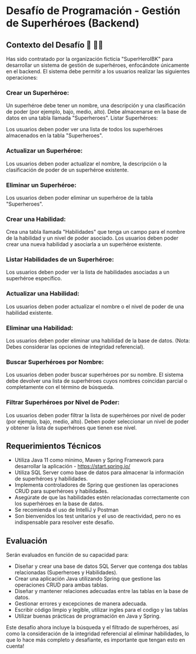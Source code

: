 # Desafío de Programación - Gestión de Superhéroes (Backend)
## Contexto del Desafío :superhero: :superhero_woman:
Has sido contratado por la organización ficticia "SuperHeroIBK" para desarrollar un sistema de gestión de superhéroes, enfocándote únicamente en el backend. El sistema debe permitir a los usuarios realizar las siguientes operaciones:

### Crear un Superhéroe:

Un superhéroe debe tener un nombre, una descripción y una clasificación de poder (por ejemplo, bajo, medio, alto).
Debe almacenarse en la base de datos en una tabla llamada "Superheroes".
Listar Superhéroes:

Los usuarios deben poder ver una lista de todos los superhéroes almacenados en la tabla "Superheroes".

### Actualizar un Superhéroe:

Los usuarios deben poder actualizar el nombre, la descripción o la clasificación de poder de un superhéroe existente.

### Eliminar un Superhéroe:

Los usuarios deben poder eliminar un superhéroe de la tabla "Superheroes".

### Crear una Habilidad:

Crea una tabla llamada "Habilidades" que tenga un campo para el nombre de la habilidad y un nivel de poder asociado.
Los usuarios deben poder crear una nueva habilidad y asociarla a un superhéroe existente.

### Listar Habilidades de un Superhéroe:

Los usuarios deben poder ver la lista de habilidades asociadas a un superhéroe específico.

### Actualizar una Habilidad:

Los usuarios deben poder actualizar el nombre o el nivel de poder de una habilidad existente.

### Eliminar una Habilidad:

Los usuarios deben poder eliminar una habilidad de la base de datos. (Nota: Debes considerar las opciones de integridad referencial).

### Buscar Superhéroes por Nombre:

Los usuarios deben poder buscar superhéroes por su nombre. El sistema debe devolver una lista de superhéroes cuyos nombres coincidan parcial o completamente con el término de búsqueda.

### Filtrar Superhéroes por Nivel de Poder:

Los usuarios deben poder filtrar la lista de superhéroes por nivel de poder (por ejemplo, bajo, medio, alto). Deben poder seleccionar un nivel de poder y obtener la lista de superhéroes que tienen ese nivel.

## Requerimientos Técnicos
- Utiliza Java 11 como minimo, Maven y Spring Framework para desarrollar la aplicación - https://start.spring.io/
- Utiliza SQL Server como base de datos para almacenar la información de superhéroes y habilidades.
- Implementa controladores de Spring que gestionen las operaciones CRUD para superhéroes y habilidades.
- Asegúrate de que las habilidades estén relacionadas correctamente con los superhéroes en la base de datos.
- Se recomienda el uso de IntelliJ y Postman
- Son bienvenidos los test unitarios y el uso de reactividad, pero no es indispensable para resolver este desafio.

## Evaluación
Serán evaluados en función de su capacidad para:

- Diseñar y crear una base de datos SQL Server que contenga dos tablas relacionadas (Superheroes y Habilidades).
- Crear una aplicación Java utilizando Spring que gestione las operaciones CRUD para ambas tablas.
- Diseñar y mantener relaciones adecuadas entre las tablas en la base de datos.
- Gestionar errores y excepciones de manera adecuada.
- Escribir código limpio y legible, utilizar ingles para el codigo y las tablas
- Utilizar buenas prácticas de programación en Java y Spring.

Este desafío ahora incluye la búsqueda y el filtrado de superhéroes, así como la consideración de la integridad referencial al eliminar habilidades, lo que lo hace más completo y desafiante, es importante que tengan esto en cuenta!
